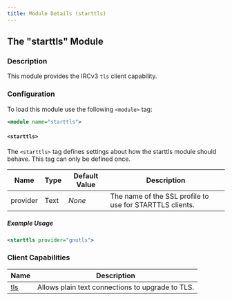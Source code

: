 ```yaml
---
title: Module Details (starttls)
---
```


## The "starttls" Module

### Description

This module provides the IRCv3 `tls` client capability.

### Configuration

To load this module use the following `<module>` tag:

```xml
<module name="starttls">
```

#### `<starttls>`

The `<starttls>` tag defines settings about how the starttls module should behave. This tag can only be defined once.

Name     | Type     | Default Value | Description
-------- | -------- | ------------- | -----------
provider | Text     | *None*        | The name of the SSL profile to use for STARTTLS clients.

##### Example Usage

```xml
<starttls provider="gnutls">
```

### Client Capabilities

Name                                                   | Description
------------------------------------------------------ | -----------
[tls](https://ircv3.net/specs/extensions/tls-3.1.html) | Allows plain text connections to upgrade to TLS.
